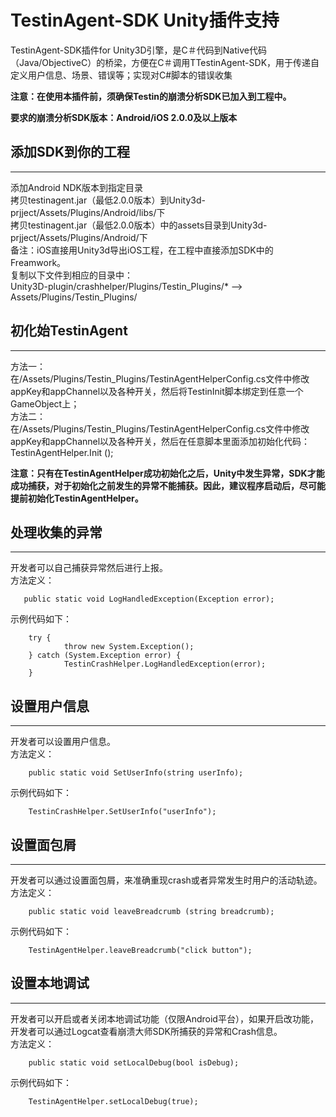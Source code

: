 TestinAgent-SDK Unity插件支持
============

TestinAgent-SDK插件for Unity3D引擎，是C＃代码到Native代码（Java/ObjectiveC）的桥梁，方便在C＃调用TTestinAgent-SDK，用于传递自定义用户信息、场景、错误等；实现对C#脚本的错误收集

**注意：在使用本插件前，须确保Testin的崩溃分析SDK已加入到工程中。**

**要求的崩溃分析SDK版本：Android/iOS 2.0.0及以上版本**


## 添加SDK到你的工程
-----------
添加Android NDK版本到指定目录  
拷贝testinagent.jar（最低2.0.0版本）到Unity3d-prjject/Assets/Plugins/Android/libs/下  
拷贝testinagent.jar（最低2.0.0版本）中的assets目录到Unity3d-prjject/Assets/Plugins/Android/下  
备注：iOS直接用Unity3d导出iOS工程，在工程中直接添加SDK中的Freamwork。  
复制以下文件到相应的目录中：   
Unity3D-plugin/crashhelper/Plugins/Testin_Plugins/* —> Assets/Plugins/Testin_Plugins/

## 初化始TestinAgent
-----------
方法一：  
在/Assets/Plugins/Testin_Plugins/TestinAgentHelperConfig.cs文件中修改appKey和appChannel以及各种开关，然后将TestinInit脚本绑定到任意一个GameObject上；  
方法二：  
在/Assets/Plugins/Testin_Plugins/TestinAgentHelperConfig.cs文件中修改appKey和appChannel以及各种开关，然后在任意脚本里面添加初始化代码：
        TestinAgentHelper.Init ();

**注意：只有在TestinAgentHelper成功初始化之后，Unity中发生异常，SDK才能成功捕获，对于初始化之前发生的异常不能捕获。因此，建议程序启动后，尽可能提前初始化TestinAgentHelper。**

## 处理收集的异常
-----------
开发者可以自己捕获异常然后进行上报。  
方法定义：  
        
       public static void LogHandledException(Exception error);  

示例代码如下：  
        
        try {  
                throw new System.Exception();  
        } catch (System.Exception error) {  
                TestinCrashHelper.LogHandledException(error);  
        }
		
## 设置用户信息
-----------
开发者可以设置用户信息。  
方法定义：  
        
        public static void SetUserInfo(string userInfo);  

示例代码如下：  
        
        TestinCrashHelper.SetUserInfo("userInfo");  

## 设置面包屑
-----------
开发者可以通过设置面包屑，来准确重现crash或者异常发生时用户的活动轨迹。  
方法定义：  
        
        public static void leaveBreadcrumb (string breadcrumb);  

示例代码如下：  

        TestinAgentHelper.leaveBreadcrumb("click button");  

## 设置本地调试
-----------
开发者可以开启或者关闭本地调试功能（仅限Android平台），如果开启改功能，开发者可以通过Logcat查看崩溃大师SDK所捕获的异常和Crash信息。  
方法定义：  

        public static void setLocalDebug(bool isDebug);  

示例代码如下：  

        TestinAgentHelper.setLocalDebug(true);  
